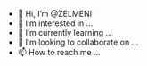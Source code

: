 - 👋 Hi, I’m @ZELMENI
- 👀 I’m interested in ...
- 🌱 I’m currently learning ...
- 💞️ I’m looking to collaborate on ...
- 📫 How to reach me ...

<!---
ZELMENI/ZELMENI is a ✨ special ✨ repository because its `README.md` (this file) appears on your GitHub profile.
You can click the Preview link to take a look at your changes.
--->
